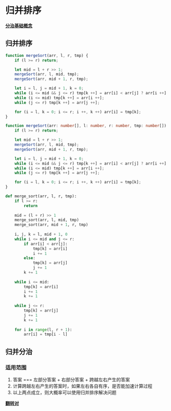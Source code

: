 # 归并排序

**[分治基础概念](https://oi-wiki.org/basic/divide-and-conquer/#%E5%88%86%E6%B2%BB)**

## 归并排序

```javascript
function mergeSort(arr, l, r, tmp) {
    if (l >= r) return;

    let mid = l + r >> 1;
    mergeSort(arr, l, mid, tmp);
    mergeSort(arr, mid + 1, r, tmp);

    let i = l, j = mid + 1, k = 0;
    while (i <= mid && j <= r) tmp[k ++] = arr[i] < arr[j] ? arr[i ++] : arr[j ++];
    while (i <= mid) tmp[k ++] = arr[i ++];
    while (j <= r) tmp[k ++] = arr[j ++];

    for (i = l, k = 0; i <= r; i ++, k ++) arr[i] = tmp[k];
}
```

```typescript
function mergeSort(arr: number[], l: number, r: number, tmp: number[]): void {
    if (l >= r) return;

    let mid = l + r >> 1;
    mergeSort(arr, l, mid, tmp);
    mergeSort(arr, mid + 1, r, tmp);

    let i = l, j = mid + 1, k = 0;
    while (i <= mid && j <= r) tmp[k ++] = arr[i] < arr[j] ? arr[i ++] : arr[j ++];
    while (i <= mid) tmp[k ++] = arr[i ++];
    while (j <= r) tmp[k ++] = arr[j ++];

    for (i = l, k = 0; i <= r; i ++, k ++) arr[i] = tmp[k];
}
```

```python
def merge_sort(arr, l, r, tmp):
    if l >= r:
        return
    
    mid = (l + r) >> 1
    merge_sort(arr, l, mid, tmp)
    merge_sort(arr, mid + 1, r, tmp)
    
    i, j, k = l, mid + 1, 0
    while i <= mid and j <= r:
        if arr[i] < arr[j]:
            tmp[k] = arr[i]
            i += 1
        else:
            tmp[k] = arr[j]
            j += 1
        k += 1
    
    while i <= mid:
        tmp[k] = arr[i]
        i += 1
        k += 1
    
    while j <= r:
        tmp[k] = arr[j]
        j += 1
        k += 1
    
    for i in range(l, r + 1):
        arr[i] = tmp[i - l]
```

## 归并分治

### 适用范围
1. 答案 === 左部分答案 + 右部分答案 + 跨越左右产生的答案
2. 计算跨越左右产生的答案时，如果左右各自有序，是否能加速计算过程
3. 以上两点成立，则大概率可以使用归并排序解决问题

**[翻转对](https://leetcode.cn/problems/reverse-pairs)**